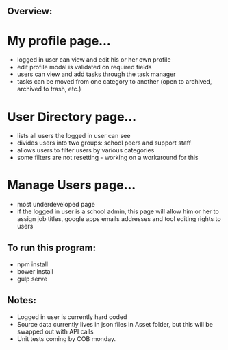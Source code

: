 ## Overview:

# My profile page...

- logged in user can view and edit his or her own profile
- edit profile modal is validated on required fields
- users can view and add tasks through the task manager
- tasks can be moved from one category to another (open to archived, archived to trash, etc.)

# User Directory page...

- lists all users the logged in user can see
- divides users into two groups: school peers and support staff
- allows users to filter users by various categories
- some filters are not resetting - working on a workaround for this

# Manage Users page...

- most underdeveloped page
- if the logged in user is a school admin, this page will allow him or her to assign job titles, google apps emails addresses and tool editing rights to users

## To run this program:

- npm install
- bower install
- gulp serve

## Notes:

- Logged in user is currently hard coded
- Source data currently lives in json files in Asset folder, but this will be swapped out with API calls
- Unit tests coming by COB monday.

